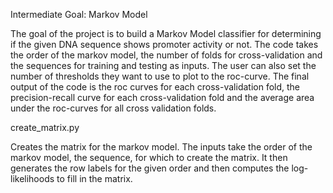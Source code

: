 Intermediate Goal: Markov Model


The goal of the project is to build a Markov Model classifier for determining if the given DNA sequence shows promoter activity or not. 
The code takes the order of the markov model, the number of folds for cross-validation and the sequences for training and testing as inputs. The user can also set the number of thresholds they want to use to plot to the roc-curve. 
The final output of the code is the roc curves for each cross-validation fold, the precision-recall curve for each cross-validation fold and the average area under the roc-curves for all cross validation folds. 

create_matrix.py

Creates the matrix for the markov model. The inputs take the order of the markov model, the sequence, for which to create the matrix. It then generates the row labels for the given order and then computes the log-likelihoods to fill in the matrix. 

